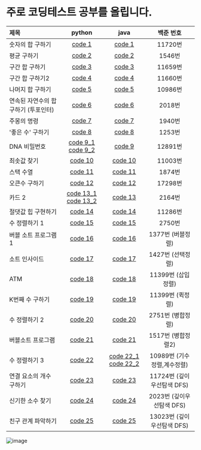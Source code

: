 # 주로 코딩테스트 공부를 올립니다.



| 제목 | python | java | 백준 번호
| :----------- | :------------: | :------------: |:------------: |
| 숫자의 합 구하기  |  [code 1](https://github.com/odri19995/MyCodingStudy/blob/main/python/Code1.py)   |   [code 1](https://github.com/odri19995/MyCodingStudy/blob/main/java/Code1.java) |               11720번                         |
| 평균 구하기    |    [code 2](https://github.com/odri19995/MyCodingStudy/blob/main/python/Code2.py)  |      [code 2](https://github.com/odri19995/MyCodingStudy/blob/main/java/Code2.java) |              1546번                         |
| 구간 합 구하기    |    [code 3](https://github.com/odri19995/MyCodingStudy/blob/main/python/Code3.py)  |      [code 3](https://github.com/odri19995/MyCodingStudy/blob/main/java/Code3.java) |              11659번                        |
| 구간 합 구하기2    |    [code 4](https://github.com/odri19995/MyCodingStudy/blob/main/python/Code4.py)  |      [code 4](https://github.com/odri19995/MyCodingStudy/blob/main/java/Code4.java) |               11660번                         |
| 나머지 합 구하기   |    [code 5](https://github.com/odri19995/MyCodingStudy/blob/main/python/Code5.py)  |      [code 5](https://github.com/odri19995/MyCodingStudy/blob/main/java/Code5.java) |              10986번                          |
| 연속된 자연수의 합 구하기 (투포인터)   |    [code 6](https://github.com/odri19995/MyCodingStudy/blob/main/python/Code6.py)  |      [code 6](https://github.com/odri19995/MyCodingStudy/blob/main/java/Code6.java) |               2018번                         |
| 주몽의 명령   |    [code 7](https://github.com/odri19995/MyCodingStudy/blob/main/python/Code7.py)  |      [code 7](https://github.com/odri19995/MyCodingStudy/blob/main/java/Code7.java) |               1940번                         |
| '좋은 수' 구하기  |    [code 8](https://github.com/odri19995/MyCodingStudy/blob/main/python/Code8.py)  |      [code 8](https://github.com/odri19995/MyCodingStudy/blob/main/java/Code8.java) |               1253번                         |
| DNA 비밀번호  |    [code 9_1](https://github.com/odri19995/MyCodingStudy/blob/main/python/Code9_1.py) [code 9_2](https://github.com/odri19995/MyCodingStudy/blob/main/python/Code9_2.py) |      [code 9](https://github.com/odri19995/MyCodingStudy/blob/main/java/Code9.java) |               12891번                         |
| 최솟값 찾기  |    [code 10](https://github.com/odri19995/MyCodingStudy/blob/main/python/Code10.py)  |      [code 10](https://github.com/odri19995/MyCodingStudy/blob/main/java/Code10.java) |               11003번                         |
| 스택 수열  |    [code 11](https://github.com/odri19995/MyCodingStudy/blob/main/python/Code11.py)  |      [code 11](https://github.com/odri19995/MyCodingStudy/blob/main/java/Code11.java) |               1874번                         |
| 오큰수 구하기 |    [code 12](https://github.com/odri19995/MyCodingStudy/blob/main/python/Code12.py)  |      [code 12](https://github.com/odri19995/MyCodingStudy/blob/main/java/Code12.java) |               17298번                         |
| 카드 2 |    [code 13_1](https://github.com/odri19995/MyCodingStudy/blob/main/python/Code13_1.py) [code 13_2](https://github.com/odri19995/MyCodingStudy/blob/main/python/Code13_2.py) |      [code 13](https://github.com/odri19995/MyCodingStudy/blob/main/java/Code13.java) |               2164번                         |
| 절댓값 힙 구현하기 |    [code 14](https://github.com/odri19995/MyCodingStudy/blob/main/python/Code14.py)  |      [code 14](https://github.com/odri19995/MyCodingStudy/blob/main/java/Code14.java) |               11286번                         |
| 수 정렬하기 1 |    [code 15](https://github.com/odri19995/MyCodingStudy/blob/main/python/Code15.py)  |      [code 15](https://github.com/odri19995/MyCodingStudy/blob/main/java/Code15.java) |               2750번                         |
| 버블 소트 프로그램 1 |    [code 16](https://github.com/odri19995/MyCodingStudy/blob/main/python/Code16.py)  |      [code 16](https://github.com/odri19995/MyCodingStudy/blob/main/java/Code16.java) |               1377번  (버블정렬)                       |
| 소트 인사이드 |    [code 17](https://github.com/odri19995/MyCodingStudy/blob/main/python/Code17.py)  |      [code 17](https://github.com/odri19995/MyCodingStudy/blob/main/java/Code17.java) |               1427번 (선택정렬)                        |
| ATM |    [code 18](https://github.com/odri19995/MyCodingStudy/blob/main/python/Code18.py)  |      [code 18](https://github.com/odri19995/MyCodingStudy/blob/main/java/Code18.java) |               11399번 (삽입정렬)                        |
| K번째 수 구하기 |    [code 19](https://github.com/odri19995/MyCodingStudy/blob/main/python/Code19.py)  |      [code 19](https://github.com/odri19995/MyCodingStudy/blob/main/java/Code19.java) |               11399번 (퀵정렬)                        |
| 수 정렬하기 2 |    [code 20](https://github.com/odri19995/MyCodingStudy/blob/main/python/Code20.py)  |      [code 20](https://github.com/odri19995/MyCodingStudy/blob/main/java/Code20.java) |               2751번 (병합정렬)                        |
| 버블소트 프로그램 |    [code 21](https://github.com/odri19995/MyCodingStudy/blob/main/python/Code21.py)  |      [code 21](https://github.com/odri19995/MyCodingStudy/blob/main/java/Code21.java) |               1517번 (병합정렬2)                        |                           
| 수 정렬하기 3 |    [code 22](https://github.com/odri19995/MyCodingStudy/blob/main/python/Code22.py)  |      [code 22_1](https://github.com/odri19995/MyCodingStudy/blob/main/java/Code22_1.java) [code 22_2](https://github.com/odri19995/MyCodingStudy/blob/main/java/Code22_2.java) |               10989번 (기수정렬,계수정렬)                        |  
| 연결 요소의 개수 구하기 |    [code 23](https://github.com/odri19995/MyCodingStudy/blob/main/python/Code23.py)  |      [code 23](https://github.com/odri19995/MyCodingStudy/blob/main/java/Code23.java) |          11724번 (깊이우선탐색 DFS)                             | 
| 신기한 소수 찾기 |    [code 24](https://github.com/odri19995/MyCodingStudy/blob/main/python/Code24.py)  |      [code 24](https://github.com/odri19995/MyCodingStudy/blob/main/java/Code24.java) |          2023번 (깊이우선탐색 DFS)                             |     
| 친구 관계 파악하기 |    [code 25](https://github.com/odri19995/MyCodingStudy/blob/main/python/Code25.py)  |      [code 25](https://github.com/odri19995/MyCodingStudy/blob/main/java/Code25.java) |          13023번 (깊이우선탐색 DFS)                             |   
![image](https://user-images.githubusercontent.com/103614919/216539186-5c1faf45-c805-43b1-8dde-c0a4e4f11011.png)
